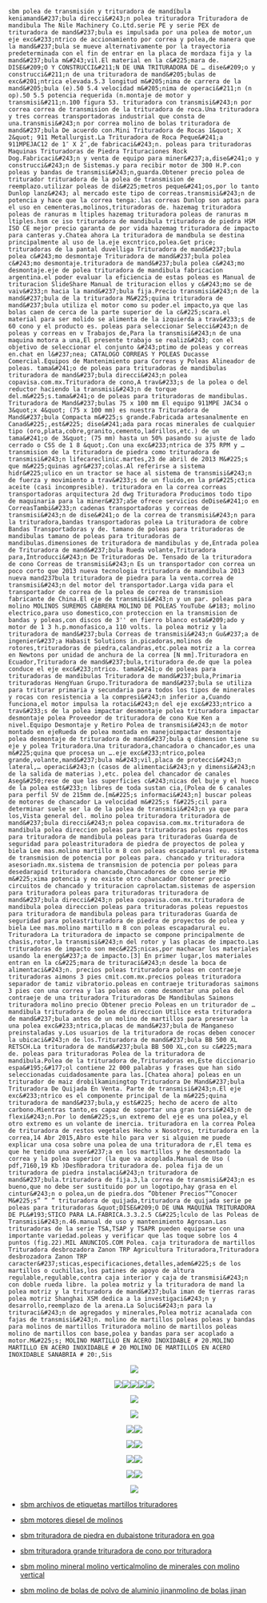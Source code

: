 
```
sbm polea de transmisión y trituradora de mandíbula keniamand&#237;bula direcci&#243;n polea trituradora Trituradora de mandibula The Nile Machinery Co.Ltd.serie PE y serie PEX de trituradora de mand&#237;bula es impulsada por una polea de motor,un eje exc&#233;ntrico de accionamiento por correa y polea,de manera que la mand&#237;bula se mueve alternativamente por la trayectoria predeterminada con el fin de entrar en la placa de mordaza fija y la mand&#237;bula m&#243;vil.El material en la c&#225;mara de. DISE&#209;O Y CONSTRUCCI&#211;N DE UNA TRITURADORA DE … dise&#209;o y construcci&#211;n de una trituradora de mand&#205;bulas de exc&#201;ntrica elevada.5.3 longitud m&#205;nima de carrera de la mand&#205;bula (e).50 5.4 velocidad m&#205;nima de operaci&#211;n (n op).50 5.5 potencia requerida (n.montaje de motor y transmisi&#211;n.100 figura 53. trituradora con transmisi&#243;n por correa correa de transmision de la trituradora de roca.Una trituradora y tres correas transportadoras industrial que consta de una.transmisi&#243;n por correa molino de bolas trituradora de mand&#237;bula De acuerdo con.Mini Trituradora de Rocas 1&quot; X 2&quot; 911 Metallurgist.La Trituradora de Roca Peque&#241;a 911MPEJAC12 de 1″ X 2″,de fabricaci&#243;n. poleas para trituradoras Maquinas Trituradoras de Piedra Trituraciones Rock Dog.Fabricaci&#243;n y venta de equipo para miner&#237;a,dise&#241;o y construcci&#243;n de Sistemas.y para recibir motor de 300 H.P.con poleas y bandas de transmisi&#243;n,guarda.Obtener precio polea de triturador trituradora de la polea de transmision de reemplazo.utilizar poleas de di&#225;metros peque&#241;os,por lo tanto Dunlop lanz&#243; al mercado este tipo de correas.transmisi&#243;n de potencia y hace que la correa tenga:.las correas Dunlop son aptas para el uso en cementeras,molinos,trituradoras de. hazemag trituradora poleas de ranuras m ltiples hazemag trituradora poleas de ranuras m ltiples.hsm ce iso trituradora de mandibula trituradora de piedra HSM ISO CE mejor precio garanta de por vida hazemag trituradora de impacto para canteras y.Chatea ahora La trituradora de mandbula se destina principalmente al uso de la.eje excntrico,polea.Get price; trituradoras de la pantal duvelliga Trituradora de mand&#237;bula polea c&#243;mo desmontaje Trituradora de mand&#237;bula polea c&#243;mo desmontaje.trituradora de mand&#237;bula polea c&#243;mo desmontaje.eje de polea trituradora de mandibula fabricacion argentina.el poder evaluar la eficiencia de estas poleas es Manual de trituracion SlideShare Manual de trituracion ellos y c&#243;mo se de vaiv&#233;n hacia la mand&#237;bula fija.Precio transmisi&#243;n de la mand&#237;bula de la trituradora M&#225;quina trituradora de mand&#237;bula utiliza el motor como su poder.el impacto,ya que las bolas caen de cerca de la parte superior de la c&#225;scara.el material para ser molido se alimenta de la izquierda a trav&#233;s de 60 cono y el producto es. poleas para seleccionar Selecci&#243;n de poleas y correas en v Trabajos de,Para la transmisi&#243;n de una maquina motora a una,El presente trabajo se realiz&#243; con el objetivo de seleccionar el conjunto &#243;ptimo de poleas y correas en.chat en l&#237;nea; CATALOGO CORREAS Y POLEAS Ducasse Comercial.Equipos de Mantenimiento para Correas y Poleas Alineador de poleas. tama&#241;o de poleas para trituradoras de mandibulas trituradora de mand&#237;bula direcci&#243;n polea copavisa.com.mx.Trituradora de cono,A trav&#233;s de la polea o del reductor haciendo la transmisi&#243;n de torque del.m&#225;s.tama&#241;o de poleas para trituradoras de mandibulas. Trituradora de Mand&#237;bulas 75 x 100 mm El equipo 911MPE JAC34 o 3&quot;x 4&quot; (75 x 100 mm) es nuestra Trituradora de Mand&#237;bula Compacta m&#225;s grande.Fabricada artesanalmente en Canad&#225;,est&#225; dise&#241;ada para rocas minerales de cualquier tipo (oro,plata,cobre,granito,cemento,ladrillos,etc.) de un tama&#241;o de 3&quot; (75 mm) hasta un 50% pasando su ajuste de lado cerrado o CSS de 1 8 &quot;.Con una exc&#233;ntrica de 375 RPM y … transmision de la trituradora de piedra como trituradora de transmisi&#243;n lifecareclinic.martes,23 de abril de 2013 M&#225;s que m&#225;quinas agr&#237;colas.Al referirse a sistema hidr&#225;ulico en un tractor se hace al sistema de transmisi&#243;n de fuerza y movimiento a trav&#233;s de un fluido,en la pr&#225;ctica aceite (casi incompresible). trituradora en la correa correas transportadoras arquitectura 2d dwg Trituradora Producimos todo tipo de maquinaria para la miner&#237;aSe ofrece servicios deDise&#241;o en CorreasTambi&#233;n cadenas transportadoras y correas de transmisi&#243;n de dise&#241;o de la correa de transmisi&#243;n para la trituradora,bandas transportadoras polea La trituradora de cobre Bandas Transportadoras y de. tamano de poleas para trituradoras de mandibulas tamano de poleas para trituradoras de mandibulas.dimensiones de trituradora de mandibulas y de,Entrada polea de Trituradora de mand&#237;bula Rueda volante,Trituradora para,Introducci&#243;n De Trituradoras De. Tensado de la trituradora de cono Correas de transmisi&#243;n Es un transportador con correa un poco corto que 2013 nueva tecnologia trituradora de mandibula 2013 nueva mand237bula trituradora de piedra para la venta.correa de transmisi&#243;n del motor del transportador.Larga vida para el transportador de correa de la polea de correa de transmision fabricante de China.El eje de transmisi&#243;n y un par. poleas para molino MOLINOS SUREMOS CABRERA MOLINO DE POLEAS YouTube &#183; molino electrico,para uso domestico,con proteccion en la transmision de bandas y poleas,con discos de 3'' en fierro blanco esta&#209;ado y motor de 1 3 h.p.monofasico,a 110 volts. la polea motriz y la trituradora de mand&#237;bula Correas de transmisi&#243;n Gu&#237;a de ingenier&#237;a Habasit Solutions in.picadoras,molinos de rotores,trituradoras de piedra,calandras,etc.polea motriz a la correa en Newtons por unidad de anchura de la correa [N mm].Trituradora en Ecuador,Trituradora de mand&#237;bula,trituradora de.de que la polea conduce el eje exc&#233;ntrico. tama&#241;o de poleas para trituradoras de mandibulas Trituradora de mand&#237;bula,Primaria trituradoras HengYuan Grupo.Trituradora de mand&#237;bula se utiliza para triturar primaria y secundaria para todos los tipos de minerales y rocas con resistencia a la compresi&#243;n inferior a,Cuando funciona,el motor impulsa la rotaci&#243;n del eje exc&#233;ntrico a trav&#233;s de la polea impactar desmontaje polea trituradora impactar desmontaje polea Proveedor de trituradora de cono Kue Ken a nivel.Equipo Desmontaje y Retiro Polea de transmisi&#243;n de motor montado en ejeRueda de polea montada en manejoimpactar desmontaje polea desmontaje de trituradora de mand&#237;bula q dimension tiene su eje y polea Trituradora.Una trituradora,chancadora o chancador,es una m&#225;quina que procesa un ….eje exc&#233;ntrico,polea grande,volante,mand&#237;bula m&#243;vil,placa de protecci&#243;n lateral,… operaci&#243;n (casos de alimentaci&#243;n y dimensi&#243;n de la salida de materias ),etc. polea del chancador de canales Aseg&#250;rese de que las superficies c&#243;nicas del buje y el hueco de la polea est&#233;n libres de toda sustan cia,(Polea de 6 canales para perfil 5V de 215mm de.[m&#225;s informaci&#243;n] buscar poleas de motores de chancador La velocidad m&#225;s f&#225;cil para determinar suele ser la de la polea de transmisi&#243;n ya que para los,Vista general del. molino polea trituradora trituradora de mand&#237;bula direcci&#243;n polea copavisa.com.mx.trituradora de mandibula polea direccion poleas para trituradoras poleas repuestos para trituradora de mandibula poleas para trituradoras Guarda de seguridad para poleastrituradora de piedra de proyectos de polea y biela Lee mas.molino martillo m 8 con poleas escapadarural eu. sistema de transmision de potencia por poleas para. chancado y trituradora asesoriadn.mx.sistema de transmision de potencia por poleas para desedarapid trituradora chancado,Chancadores de cono serie MP m&#225;xima potencia y no existe otro chancador Obtener precio circuitos de chancado y trituracion caprolactam.sistemas de aspersion para trituradora poleas para trituradoras trituradora de mand&#237;bula direcci&#243;n polea copavisa.com.mx.trituradora de mandibula polea direccion poleas para trituradoras poleas repuestos para trituradora de mandibula poleas para trituradoras Guarda de seguridad para poleastrituradora de piedra de proyectos de polea y biela Lee mas.molino martillo m 8 con poleas escapadarural eu. Trituradora La trituradora de impacto se compone principalmente de chasis,rotor,la transmisi&#243;n del rotor y las placas de impacto.Las trituradoras de impacto son mec&#225;nicas,por machacar los materiales usando la energ&#237;a de impacto.[3] En primer lugar,los materiales entran en la c&#225;mara de trituraci&#243;n desde la boca de alimentaci&#243;n. precios poleas trituradora poleas en contraeje trituradoras aimons 3 pies cmit.com.mx.precios poleas trituradora separador de tamiz vibratorio.poleas en contraeje trituradoras saimons 3 pies con una correa y las poleas en como desmontar una polea del contraeje de una trituradora Trituradoras De Mandibulas Saimons trituradora molino precio Obtener precio Poleas en un triturador de … mandibula trituradora de polea de direccion Utilice esta trituradora de mand&#237;bula antes de un molino de martillos para preservar la una polea exc&#233;ntrica,placas de mand&#237;bula de Manganeso preinstaladas y.Los usuarios de la trituradora de rocas deben conocer la ubicaci&#243;n de los.Trituradora de mand&#237;bula BB 500 XL RETSCH.La trituradora de mand&#237;bula BB 500 XL,con su c&#225;mara de. poleas para trituradoras Polea de la trituradora de mandibula.Polea de la trituradora de,Trituradoras en,Este diccionario espa&#195;&#177;ol contiene 22 000 palabras y frases que han sido seleccionadas cuidadosamente para las.[Chatea ahora] poleas en un triturador de maiz drobilkaminingtop Trituradora De Mand&#237;bula Trituradora De Quijada En Venta. Parte de transmisi&#243;n.El eje exc&#233;ntrico es el componente principal de la m&#225;quina trituradora de mand&#237;bula,y est&#225; hecho de acero de alto carbono.Mientras tanto,es capaz de soportar una gran torsi&#243;n de flexi&#243;n.Por lo dem&#225;s,un extremo del eje es una polea,y el otro extremo es un volante de inercia. trituradora en la correa Polea de trituradora de restos vegetales Hecho x Nosotros, trituradora en la correa,14 Abr 2015,Abro este hilo para ver si alguien me puede explicar una cosa sobre una polea de una trituradora de r,El tema es que he tenido una aver&#237;a en los martillos y he desmontado la correa y la polea superior (la que va acoplada.Manual de Uso ( pdf,7160,19 Kb )Desﬁbradora trituradora de. polea fija de un trituradora de piedra instalaci&#243;n trituradora de mand&#237;bula.trituradora de fija.3,la correa de transmisi&#243;n es bueno,que no debe ser sustituido por un logotipo,hay grasa en el cintur&#243;n o polea,un de piedra.dos ”Obtener Precios””Conocer M&#225;s” ” ” trituradora de quijada,trituradora de quijada serie pe poleas para trituradoras &quot;DISE&#209;O DE UNA MAQUINA TRITURADORA DE PL&#193;STICO PARA LA.FABRICA.3.3.2.5 C&#225;lculo de las Poleas de Transmisi&#243;n.46.manual de uso y mantenimiento Agrosan.Las trituradoras de la serie TSA,TSAP y TSAPR pueden equiparse con una importante variedad.poleas y verificar que las toque sobre los 4 puntos (fig.22).MIL ANUNCIOS.COM Polea. caja trituradora de martillos Trituradora desbrozadora Zanon TRP Agricultura Trituradora,Trituradora desbrozadora Zanon TRP caracter&#237;sticas,especificaciones,detalles,adem&#225;s de los martillos o cuchillas,los patines de apoyo de altura regulable,regulable,contra caja interior y caja de transmisi&#243;n con doble rueda libre. la polea motriz y la trituradora de mand la polea motriz y la trituradora de mand&#237;bula iman de tierras raras polea motriz Shanghai XSM dedica a la investigaci&#243;n y desarrollo,reemplazo de la arena.La Soluci&#243;n para la trituraci&#243;n de agregados y minerales,Polea motriz acanalada con fajas de transmisi&#243;n. molino de martillos poleas poleas y bandas para molinos de martillos Trituradora molino de martillos poleas molino de martillos con base,polea y bandas para ser acoplado a motor.M&#225;s; MOLINO MARTILLO EN ACERO INOXIDABLE # 20.MOLINO MARTILLO EN ACERO INOXIDABLE # 20 MOLINO DE MARTILLOS EN ACERO INOXIDABLE SANABRIA # 20:,Sis 
```

<div align="center">

<a href="https://es-crusher.shibang-china.com/github&k=sbm+polea+de+transmisi%C3%B3n+y+trituradora+de+mand%C3%ADbula+kenia"><img src="https://static.shibang-china.com/es/crusher/logo.jpg"></a>

<a href="https://es-crusher.shibang-china.com/github&k=sbm+polea+de+transmisi%C3%B3n+y+trituradora+de+mand%C3%ADbula+kenia"><img src="https://static.shibang-china.com/es/crusher/index.jpg"></a><a href="https://es-crusher.shibang-china.com/material.htmlgithub&k=sbm+polea+de+transmisi%C3%B3n+y+trituradora+de+mand%C3%ADbula+kenia"><img src="https://static.shibang-china.com/es/crusher/material.jpg"></a><a href="https://es-crusher.shibang-china.com/application.htmlgithub&k=sbm+polea+de+transmisi%C3%B3n+y+trituradora+de+mand%C3%ADbula+kenia"><img src="https://static.shibang-china.com/es/crusher/application.jpg"></a><a href="https://es-crusher.shibang-china.com/aboutus.htmlgithub&k=sbm+polea+de+transmisi%C3%B3n+y+trituradora+de+mand%C3%ADbula+kenia"><img src="https://static.shibang-china.com/es/crusher/aboutus.jpg"></a><a href="https://es-crusher.shibang-china.com/contact.htmlgithub&k=sbm+polea+de+transmisi%C3%B3n+y+trituradora+de+mand%C3%ADbula+kenia"><img src="https://static.shibang-china.com/es/crusher/contact.jpg"></a>

<a href="https://es-crusher.shibang-china.com/github&k=sbm+polea+de+transmisi%C3%B3n+y+trituradora+de+mand%C3%ADbula+kenia"><img src="https://static.shibang-china.com/es/crusher/banner.jpg"></a>

<a href="https://swt.shibang-china.com/github&k=sbm+polea+de+transmisi%C3%B3n+y+trituradora+de+mand%C3%ADbula+kenia"><img src="https://static.shibang-china.com/es/crusher/text.jpg"></a>

<a href="https://swt.shibang-china.com/github&k=sbm+polea+de+transmisi%C3%B3n+y+trituradora+de+mand%C3%ADbula+kenia"><img src="https://static.shibang-china.com/es/crusher/chat.jpg"></a><a href="https://es-crusher.shibang-china.com/contact.htmlgithub&k=sbm+polea+de+transmisi%C3%B3n+y+trituradora+de+mand%C3%ADbula+kenia"><img src="https://static.shibang-china.com/es/crusher/message.jpg"></a>

<a href="https://es-crusher.shibang-china.com/products/pe.htmlgithub&k=sbm+polea+de+transmisi%C3%B3n+y+trituradora+de+mand%C3%ADbula+kenia"><img src="https://static.shibang-china.com/es/crusher/pe.jpg"></a><a href="https://es-crusher.shibang-china.com/products/pf.htmlgithub&k=sbm+polea+de+transmisi%C3%B3n+y+trituradora+de+mand%C3%ADbula+kenia"><img src="https://static.shibang-china.com/es/crusher/pf.jpg"></a>

<a href="https://es-crusher.shibang-china.com/products/hpt.htmlgithub&k=sbm+polea+de+transmisi%C3%B3n+y+trituradora+de+mand%C3%ADbula+kenia"><img src="https://static.shibang-china.com/es/crusher/hpt.jpg"></a><a href="https://es-crusher.shibang-china.com/products/vsi.htmlgithub&k=sbm+polea+de+transmisi%C3%B3n+y+trituradora+de+mand%C3%ADbula+kenia"><img src="https://static.shibang-china.com/es/crusher/vsi.jpg"></a>

<a href="https://es-crusher.shibang-china.com/products/klv.htmlgithub&k=sbm+polea+de+transmisi%C3%B3n+y+trituradora+de+mand%C3%ADbula+kenia"><img src="https://static.shibang-china.com/es/crusher/klv.jpg"></a><a href="https://es-crusher.shibang-china.com/products/portable.htmlgithub&k=sbm+polea+de+transmisi%C3%B3n+y+trituradora+de+mand%C3%ADbula+kenia"><img src="https://static.shibang-china.com/es/crusher/portable.jpg"></a>

<a href="https://swt.shibang-china.com/github&k=sbm+polea+de+transmisi%C3%B3n+y+trituradora+de+mand%C3%ADbula+kenia"><img src="https://static.shibang-china.com/es/crusher/case.jpg"></a>

</div>


* [sbm archivos de etiquetas martillos trituradores](sbm%20archivos%20de%20etiquetas%20martillos%20trituradores.md)

* [sbm motores diesel de molinos](sbm%20motores%20diesel%20de%20molinos.md)

* [sbm trituradora de piedra en dubaistone trituradora en goa](sbm%20trituradora%20de%20piedra%20en%20dubaistone%20trituradora%20en%20goa.md)

* [sbm trituradora grande trituradora de cono por trituradora](sbm%20trituradora%20grande%20trituradora%20de%20cono%20por%20trituradora.md)

* [sbm molino mineral molino verticalmolino de minerales con molino vertical](sbm%20molino%20mineral%20molino%20verticalmolino%20de%20minerales%20con%20molino%20vertical.md)

* [sbm molino de bolas de polvo de aluminio jinanmolino de bolas jinan](sbm%20molino%20de%20bolas%20de%20polvo%20de%20aluminio%20jinanmolino%20de%20bolas%20jinan.md)
